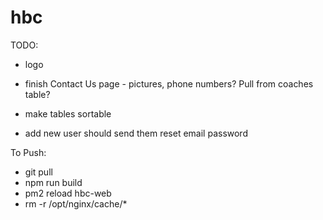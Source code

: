 # hbc

TODO:
 - logo
 - finish Contact Us page - pictures, phone numbers?  Pull from coaches table?
 - make tables sortable

 - add new user should send them reset email password


To Push:
 - git pull
 - npm run build
 - pm2 reload hbc-web
 - rm -r /opt/nginx/cache/*
